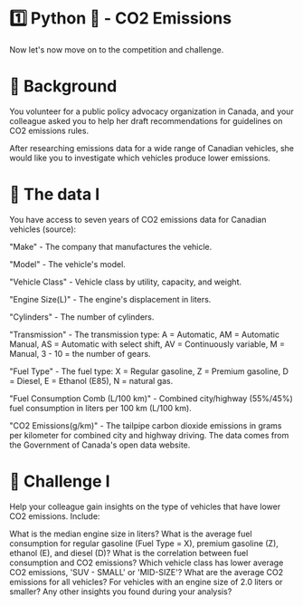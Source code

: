 # 1️⃣ Python 🐍 - CO2 Emissions

Now let's now move on to the competition and challenge.



# 📖 Background
You volunteer for a public policy advocacy organization in Canada, and your colleague asked you to help her draft recommendations for guidelines on CO2 emissions rules.

After researching emissions data for a wide range of Canadian vehicles, she would like you to investigate which vehicles produce lower emissions.




# 💾 The data I

You have access to seven years of CO2 emissions data for Canadian vehicles (source):

"Make" - The company that manufactures the vehicle.

"Model" - The vehicle's model.

"Vehicle Class" - Vehicle class by utility, capacity, and weight.

"Engine Size(L)" - The engine's displacement in liters.

"Cylinders" - The number of cylinders.

"Transmission" - The transmission type: A = Automatic, AM = Automatic Manual, AS = Automatic with select shift, AV = Continuously variable, M = Manual, 3 - 10 = the number of gears.

"Fuel Type" - The fuel type: X = Regular gasoline, Z = Premium gasoline, D = Diesel, E = Ethanol (E85), N = natural gas.

"Fuel Consumption Comb (L/100 km)" - Combined city/highway (55%/45%) fuel consumption in liters per 100 km (L/100 km).

"CO2 Emissions(g/km)" - The tailpipe carbon dioxide emissions in grams per kilometer for combined city and highway driving.
The data comes from the Government of Canada's open data website.




# 💪 Challenge I

Help your colleague gain insights on the type of vehicles that have lower CO2 emissions. Include:

What is the median engine size in liters?
What is the average fuel consumption for regular gasoline (Fuel Type = X), premium gasoline (Z), ethanol (E), and diesel (D)?
What is the correlation between fuel consumption and CO2 emissions?
Which vehicle class has lower average CO2 emissions, 'SUV - SMALL' or 'MID-SIZE'?
What are the average CO2 emissions for all vehicles? For vehicles with an engine size of 2.0 liters or smaller?
Any other insights you found during your analysis?
